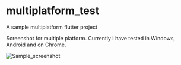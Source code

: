 # multiplatform_test

A sample multiplatform flutter project

Screenshot for multiple platform. Currently I have tested in Windows, Android and on Chrome.

![Sample_screenshot](https://github.com/ShantiRanjanDas/flutterMultiplatformApp/assets/28480802/91df02c0-fef4-4850-a312-9038376250c8)
